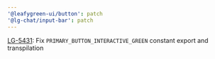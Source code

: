 ```yaml
---
'@leafygreen-ui/button': patch
'@lg-chat/input-bar': patch
---
```


[LG-5431](https://jira.mongodb.org/browse/LG-5431): Fix `PRIMARY_BUTTON_INTERACTIVE_GREEN` constant export and transpilation
